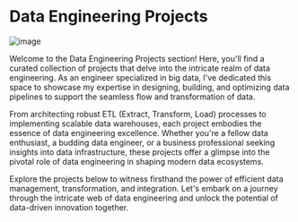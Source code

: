 # Data Engineering Projects
![image](https://github.com/makandansoko/Data-Engineering-Projects/assets/144046065/a228fd70-4ea0-4227-8534-d2566fc8e72d)

Welcome to the Data Engineering Projects section! Here, you'll find a curated collection of projects that delve into the intricate realm of data engineering. As an engineer specialized in big data, I've dedicated this space to showcase my expertise in designing, building, and optimizing data pipelines to support the seamless flow and transformation of data.

From architecting robust ETL (Extract, Transform, Load) processes to implementing scalable data warehouses, each project embodies the essence of data engineering excellence. Whether you're a fellow data enthusiast, a budding data engineer, or a business professional seeking insights into data infrastructure, these projects offer a glimpse into the pivotal role of data engineering in shaping modern data ecosystems.

Explore the projects below to witness firsthand the power of efficient data management, transformation, and integration. Let's embark on a journey through the intricate web of data engineering and unlock the potential of data-driven innovation together.
